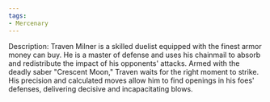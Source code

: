 ```yaml
---
tags:
- Mercenary
---
```


Description: Traven Milner is a skilled duelist equipped with the finest armor money can buy. He is a master of defense and uses his chainmail to absorb and redistribute the impact of his opponents' attacks. Armed with the deadly saber "Crescent Moon," Traven waits for the right moment to strike. His precision and calculated moves allow him to find openings in his foes' defenses, delivering decisive and incapacitating blows.
